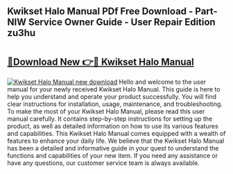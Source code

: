 ## Kwikset Halo Manual PDf Free Download - Part-NIW Service Owner Guide - User Repair Edition zu3hu

# <h2><a href="http://bc42101.oget.top/?id=Kwikset+Halo+Manual">🔗Download New 👉🔴 Kwikset Halo Manual</a></h2>

[![Kwikset Halo Manual new download](https://i.imgur.com/5g1atiW.png)](http://bc42101.oget.top/?id=Kwikset+Halo+Manual)
Hello and welcome to the user manual for your newly received Kwikset Halo Manual. This guide is here to help you understand and operate your product successfully. You will find clear instructions for installation, usage, maintenance, and troubleshooting. To make the most of your Kwikset Halo Manual, please read this user manual carefully. It contains step-by-step instructions for setting up the product, as well as detailed information on how to use its various features and capabilities. This Kwikset Halo Manual comes equipped with a wealth of features to enhance your daily life. We believe that the Kwikset Halo Manual has been a detailed and informative guide in your quest to understand the functions and capabilities of your new item. If you need any assistance or have any questions, our customer service team is always available.
